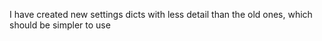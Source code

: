 I have created new settings dicts with less detail than the old ones, which should be simpler to use

